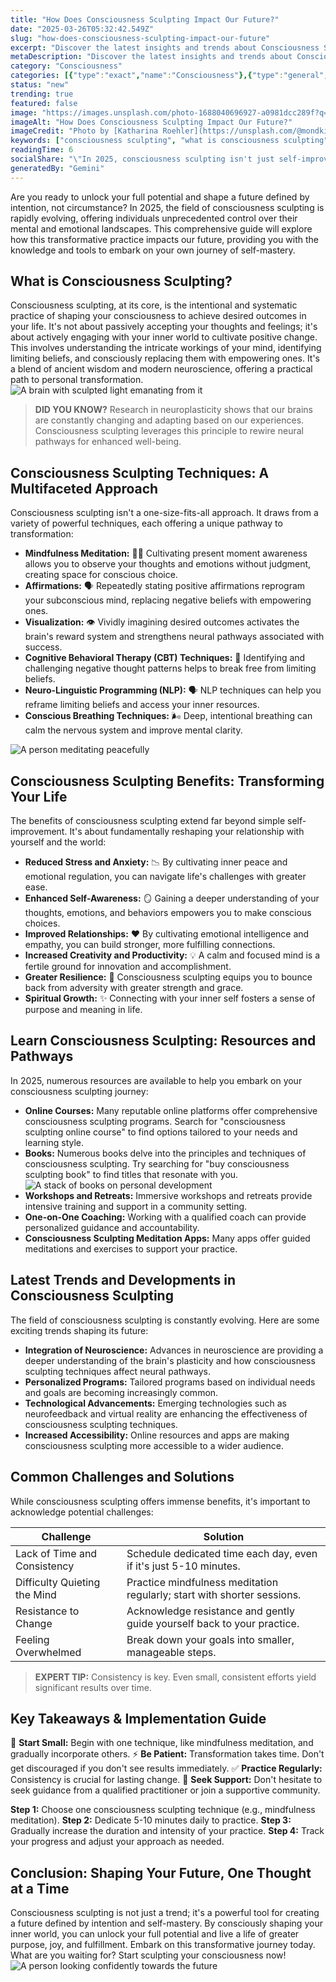 ```yaml
---
title: "How Does Consciousness Sculpting Impact Our Future?"
date: "2025-03-26T05:32:42.549Z"
slug: "how-does-consciousness-sculpting-impact-our-future"
excerpt: "Discover the latest insights and trends about Consciousness Sculpting. This comprehensive guide covers everything you need to know about Consciousness Sculpting in 2025."
metaDescription: "Discover the latest insights and trends about Consciousness Sculpting. This comprehensive guide covers everything you need to know about Consciousness Scul..."
category: "Consciousness"
categories: [{"type":"exact","name":"Consciousness"},{"type":"general","name":"Self-Improvement"},{"type":"medium","name":"Mindfulness Practices"},{"type":"specific","name":"Cognitive Behavioral Therapy"},{"type":"niche","name":"Emotional Regulation"}]
status: "new"
trending: true
featured: false
image: "https://images.unsplash.com/photo-1688040696927-a0981dcc289f?q=85&w=1200&fit=max&fm=webp&auto=compress"
imageAlt: "How Does Consciousness Sculpting Impact Our Future?"
imageCredit: "Photo by [Katharina Roehler](https://unsplash.com/@mondkind) on Unsplash"
keywords: ["consciousness sculpting", "what is consciousness sculpting", "consciousness sculpting techniques", "consciousness sculpting benefits", "learn consciousness sculpting", "consciousness sculpting online course", "buy consciousness sculpting book", "consciousness sculpting meditation", "how to sculpt your consciousness", "best consciousness sculpting program"]
readingTime: 6
socialShare: "\"In 2025, consciousness sculpting isn't just self-improvement; it's self-design.  Learn to sculpt your future, one conscious choice at a time.\""
generatedBy: "Gemini"
---
```




Are you ready to unlock your full potential and shape a future defined by intention, not circumstance?  In 2025, the field of consciousness sculpting is rapidly evolving, offering individuals unprecedented control over their mental and emotional landscapes. This comprehensive guide will explore how this transformative practice impacts our future, providing you with the knowledge and tools to embark on your own journey of self-mastery.

## What is Consciousness Sculpting?

Consciousness sculpting, at its core, is the intentional and systematic practice of shaping your consciousness to achieve desired outcomes in your life.  It's not about passively accepting your thoughts and feelings; it's about actively engaging with your inner world to cultivate positive change.  This involves understanding the intricate workings of your mind, identifying limiting beliefs, and consciously replacing them with empowering ones.  It's a blend of ancient wisdom and modern neuroscience, offering a practical path to personal transformation. ![A brain with sculpted light emanating from it](https://images.unsplash.com/photo-1742403413053-265cb765d7d6?q=85&w=1200&fit=max&fm=webp&auto=compress)

> **DID YOU KNOW?**  Research in neuroplasticity shows that our brains are constantly changing and adapting based on our experiences. Consciousness sculpting leverages this principle to rewire neural pathways for enhanced well-being.

## Consciousness Sculpting Techniques: A Multifaceted Approach

Consciousness sculpting isn't a one-size-fits-all approach. It draws from a variety of powerful techniques, each offering a unique pathway to transformation:

* **Mindfulness Meditation:** 🧘‍♀️ Cultivating present moment awareness allows you to observe your thoughts and emotions without judgment, creating space for conscious choice.
* **Affirmations:** 🗣️ Repeatedly stating positive affirmations reprogram your subconscious mind, replacing negative beliefs with empowering ones.
* **Visualization:** 👁️ Vividly imagining desired outcomes activates the brain's reward system and strengthens neural pathways associated with success.
* **Cognitive Behavioral Therapy (CBT) Techniques:** 🧠 Identifying and challenging negative thought patterns helps to break free from limiting beliefs.
* **Neuro-Linguistic Programming (NLP):** 🗣️ NLP techniques can help you reframe limiting beliefs and access your inner resources.
* **Conscious Breathing Techniques:** 🌬️  Deep, intentional breathing can calm the nervous system and improve mental clarity.

![A person meditating peacefully](https://images.unsplash.com/photo-1703294114249-cc61d9e4827e?q=85&w=1200&fit=max&fm=webp&auto=compress)

## Consciousness Sculpting Benefits:  Transforming Your Life

The benefits of consciousness sculpting extend far beyond simple self-improvement.  It's about fundamentally reshaping your relationship with yourself and the world:

* **Reduced Stress and Anxiety:** 📉  By cultivating inner peace and emotional regulation, you can navigate life's challenges with greater ease.
* **Enhanced Self-Awareness:** 🪞  Gaining a deeper understanding of your thoughts, emotions, and behaviors empowers you to make conscious choices.
* **Improved Relationships:** ❤️  By cultivating emotional intelligence and empathy, you can build stronger, more fulfilling connections.
* **Increased Creativity and Productivity:** 💡  A calm and focused mind is a fertile ground for innovation and accomplishment.
* **Greater Resilience:** 💪  Consciousness sculpting equips you to bounce back from adversity with greater strength and grace.
* **Spiritual Growth:** ✨  Connecting with your inner self fosters a sense of purpose and meaning in life.

## Learn Consciousness Sculpting:  Resources and Pathways

In 2025, numerous resources are available to help you embark on your consciousness sculpting journey:

* **Online Courses:**  Many reputable online platforms offer comprehensive consciousness sculpting programs.  Search for "consciousness sculpting online course" to find options tailored to your needs and learning style.
* **Books:**  Numerous books delve into the principles and techniques of consciousness sculpting.  Try searching for "buy consciousness sculpting book" to find titles that resonate with you.  ![A stack of books on personal development](https://images.unsplash.com/photo-1688040696927-a0981dcc289f?q=85&w=1200&fit=max&fm=webp&auto=compress)
* **Workshops and Retreats:**  Immersive workshops and retreats provide intensive training and support in a community setting.
* **One-on-One Coaching:**  Working with a qualified coach can provide personalized guidance and accountability.
* **Consciousness Sculpting Meditation Apps:** Many apps offer guided meditations and exercises to support your practice.

## Latest Trends and Developments in Consciousness Sculpting

The field of consciousness sculpting is constantly evolving.  Here are some exciting trends shaping its future:

* **Integration of Neuroscience:**  Advances in neuroscience are providing a deeper understanding of the brain's plasticity and how consciousness sculpting techniques affect neural pathways.
* **Personalized Programs:**  Tailored programs based on individual needs and goals are becoming increasingly common.
* **Technological Advancements:**  Emerging technologies such as neurofeedback and virtual reality are enhancing the effectiveness of consciousness sculpting techniques.
* **Increased Accessibility:**  Online resources and apps are making consciousness sculpting more accessible to a wider audience.

## Common Challenges and Solutions

While consciousness sculpting offers immense benefits, it's important to acknowledge potential challenges:

| Challenge                     | Solution                                                                     |
|------------------------------|-----------------------------------------------------------------------------|
| Lack of Time and Consistency  | Schedule dedicated time each day, even if it's just 5-10 minutes.             |
| Difficulty Quieting the Mind  | Practice mindfulness meditation regularly; start with shorter sessions.       |
| Resistance to Change          | Acknowledge resistance and gently guide yourself back to your practice.       |
| Feeling Overwhelmed           | Break down your goals into smaller, manageable steps.                       |

> **EXPERT TIP:**  Consistency is key.  Even small, consistent efforts yield significant results over time.

##  Key Takeaways & Implementation Guide

🔑 **Start Small:** Begin with one technique, like mindfulness meditation, and gradually incorporate others.
⚡ **Be Patient:**  Transformation takes time. Don't get discouraged if you don't see results immediately.
✅ **Practice Regularly:** Consistency is crucial for lasting change.
🙏 **Seek Support:** Don't hesitate to seek guidance from a qualified practitioner or join a supportive community.

**Step 1:** Choose one consciousness sculpting technique (e.g., mindfulness meditation).
**Step 2:** Dedicate 5-10 minutes daily to practice.
**Step 3:** Gradually increase the duration and intensity of your practice.
**Step 4:** Track your progress and adjust your approach as needed.

## Conclusion: Shaping Your Future, One Thought at a Time

Consciousness sculpting is not just a trend; it's a powerful tool for creating a future defined by intention and self-mastery. By consciously shaping your inner world, you can unlock your full potential and live a life of greater purpose, joy, and fulfillment.  Embark on this transformative journey today. What are you waiting for?  Start sculpting your consciousness now! ![A person looking confidently towards the future](https://images.unsplash.com/photo-1703294114049-f6ca7584e3bd?q=85&w=1200&fit=max&fm=webp&auto=compress)

